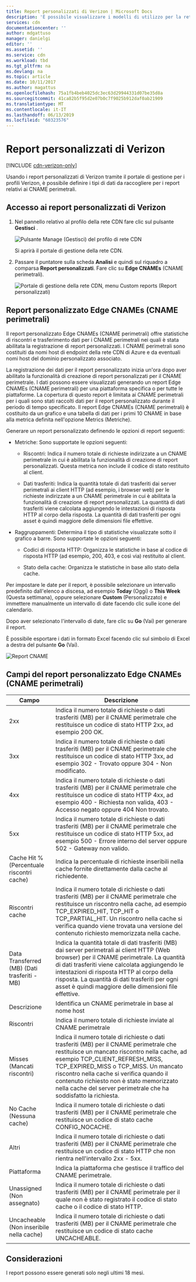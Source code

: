```yaml
---
title: Report personalizzati di Verizon | Microsoft Docs
description: 'È possibile visualizzare i modelli di utilizzo per la rete CDN usando i report seguenti: Larghezza di banda, dati trasferiti, riscontri, stati della Cache, Cache Hit Ratio, IPV4 e IPV6 dati trasferiti.'
services: cdn
documentationcenter: ''
author: mdgattuso
manager: danielgi
editor: ''
ms.assetid: ''
ms.service: cdn
ms.workload: tbd
ms.tgt_pltfrm: na
ms.devlang: na
ms.topic: article
ms.date: 10/11/2017
ms.author: magattus
ms.openlocfilehash: 75a1fb4beb4025dc3ec63d29944331d07be35d8a
ms.sourcegitcommit: 41ca82b5f95d2e07b0c7f9025b912daf0ab21909
ms.translationtype: MT
ms.contentlocale: it-IT
ms.lasthandoff: 06/13/2019
ms.locfileid: "60323576"
---
```

# <a name="custom-reports-from-verizon"></a>Report personalizzati di Verizon

[!INCLUDE [cdn-verizon-only](../../includes/cdn-verizon-only.md)]

Usando i report personalizzati di Verizon tramite il portale di gestione per i profili Verizon, è possibile definire i tipi di dati da raccogliere per i report relativi ai CNAME perimetrali.


## <a name="accessing-verizon-custom-reports"></a>Accesso ai report personalizzati di Verizon
1. Nel pannello relativo al profilo della rete CDN fare clic sul pulsante **Gestisci** .
   
    ![Pulsante Manage (Gestisci) del profilo di rete CDN](./media/cdn-reports/cdn-manage-btn.png)
   
    Si aprirà il portale di gestione della rete CDN.
2. Passare il puntatore sulla scheda **Analisi** e quindi sul riquadro a comparsa **Report personalizzati**. Fare clic su **Edge CNAMEs** (CNAME perimetrali).
   
    ![Portale di gestione della rete CDN, menu Custom reports (Report personalizzati)](./media/cdn-reports/cdn-custom-reports.png)

## <a name="edge-cnames-custom-report"></a>Report personalizzato Edge CNAMEs (CNAME perimetrali)
Il report personalizzato Edge CNAMEs (CNAME perimetrali) offre statistiche di riscontri e trasferimento dati per i CNAME perimetrali nei quali è stata abilitata la registrazione di report personalizzati. I CNAME perimetrali sono costituiti da nomi host di endpoint della rete CDN di Azure e da eventuali nomi host del dominio personalizzato associato. 

La registrazione dei dati per il report personalizzato inizia un'ora dopo aver abilitato la funzionalità di creazione di report personalizzati per il CNAME perimetrale. I dati possono essere visualizzati generando un report Edge CNAMEs (CNAME perimetrali) per una piattaforma specifica o per tutte le piattaforme. La copertura di questo report è limitata ai CNAME perimetrali per i quali sono stati raccolti dati per il report personalizzato durante il periodo di tempo specificato. Il report Edge CNAMEs (CNAME perimetrali) è costituito da un grafico e una tabella di dati per i primi 10 CNAME in base alla metrica definita nell'opzione Metrics (Metriche). 

Generare un report personalizzato definendo le opzioni di report seguenti:

- Metriche: Sono supportate le opzioni seguenti:

   - Riscontri: Indica il numero totale di richieste indirizzate a un CNAME perimetrale in cui è abilitata la funzionalità di creazione di report personalizzati. Questa metrica non include il codice di stato restituito al client.

   - Dati trasferiti: Indica la quantità totale di dati trasferiti dai server perimetrali ai client HTTP (ad esempio, i browser web) per le richieste indirizzate a un CNAME perimetrale in cui è abilitata la funzionalità di creazione di report personalizzati. La quantità di dati trasferiti viene calcolata aggiungendo le intestazioni di risposta HTTP al corpo della risposta. La quantità di dati trasferiti per ogni asset è quindi maggiore delle dimensioni file effettive.

- Raggruppamenti: Determina il tipo di statistiche visualizzate sotto il grafico a barre. Sono supportate le opzioni seguenti:

   - Codici di risposta HTTP: Organizza le statistiche in base al codice di risposta HTTP (ad esempio, 200, 403, e così via) restituito al client. 

   - Stato della cache: Organizza le statistiche in base allo stato della cache.


Per impostare le date per il report, è possibile selezionare un intervallo predefinito dall'elenco a discesa, ad esempio **Today** (Oggi) o **This Week** (Questa settimana), oppure selezionare **Custom** (Personalizzato) e immettere manualmente un intervallo di date facendo clic sulle icone del calendario. 

Dopo aver selezionato l'intervallo di date, fare clic su **Go** (Vai) per generare il report.

È possibile esportare i dati in formato Excel facendo clic sul simbolo di Excel a destra del pulsante **Go** (Vai).

![Report CNAME](./media/cdn-reports/cdn-cnames-report.png)

## <a name="edge-cnames-custom-report-fields"></a>Campi del report personalizzato Edge CNAMEs (CNAME perimetrali)

| Campo                     | Descrizione   |
|---------------------------|---------------|
| 2xx                       | Indica il numero totale di richieste o dati trasferiti (MB) per il CNAME perimetrale che restituisce un codice di stato HTTP 2xx, ad esempio 200 OK. |
| 3xx                       | Indica il numero totale di richieste o dati trasferiti (MB) per il CNAME perimetrale che restituisce un codice di stato HTTP 3xx, ad esempio 302 - Trovato oppure 304 - Non modificato. |
| 4xx                       | Indica il numero totale di richieste o dati trasferiti (MB) per il CNAME perimetrale che restituisce un codice di stato HTTP 4xx, ad esempio 400 - Richiesta non valida, 403 - Accesso negato oppure 404 Non trovato. |
| 5xx                       | Indica il numero totale di richieste o dati trasferiti (MB) per il CNAME perimetrale che restituisce un codice di stato HTTP 5xx, ad esempio 500 - Errore interno del server oppure 502 - Gateway non valido. |
| Cache Hit % (Percentuale riscontri cache)               | Indica la percentuale di richieste inseribili nella cache fornite direttamente dalla cache al richiedente. |
| Riscontri cache                | Indica il numero totale di richieste o dati trasferiti (MB) per il CNAME perimetrale che restituisce un riscontro nella cache, ad esempio TCP_EXPIRED_HIT, TCP_HIT o TCP_PARTIAL_HIT. Un riscontro nella cache si verifica quando viene trovata una versione del contenuto richiesto memorizzata nella cache. |
| Data Transferred (MB) (Dati trasferiti - MB)     | Indica la quantità totale di dati trasferiti (MB) dai server perimetrali ai client HTTP (Web browser) per il CNAME perimetrale. La quantità di dati trasferiti viene calcolata aggiungendo le intestazioni di risposta HTTP al corpo della risposta. La quantità di dati trasferiti per ogni asset è quindi maggiore delle dimensioni file effettive. |
| Descrizione               | Identifica un CNAME perimetrale in base al nome host |
| Riscontri                      | Indica il numero totale di richieste inviate al CNAME perimetrale |
| Misses (Mancati riscontri)                    | Indica il numero totale di richieste o dati trasferiti (MB) per il CNAME perimetrale che restituisce un mancato riscontro nella cache, ad esempio TCP_CLIENT_REFRESH_MISS, TCP_EXPIRED_MISS o TCP_MISS. Un mancato riscontro nella cache si verifica quando il contenuto richiesto non è stato memorizzato nella cache del server perimetrale che ha soddisfatto la richiesta. | 
| No Cache (Nessuna cache)                  | Indica il numero totale di richieste o dati trasferiti (MB) per il CNAME perimetrale che restituisce un codice di stato cache CONFIG_NOCACHE.  |
| Altri                     | Indica il numero totale di richieste o dati trasferiti (MB) per il CNAME perimetrale che restituisce un codice di stato HTTP che non rientra nell'intervallo 2xx - 5xx. |
| Piattaforma                  | Indica la piattaforma che gestisce il traffico del CNAME perimetrale. |
| Unassigned (Non assegnato)               | Indica il numero totale di richieste o dati trasferiti (MB) per il CNAME perimetrale per il quale non è stato registrato il codice di stato cache o il codice di stato HTTP.  |
| Uncacheable (Non inseribile nella cache)               | Indica il numero totale di richieste o dati trasferiti (MB) per il CNAME perimetrale che restituisce un codice di stato cache UNCACHEABLE.  |


## <a name="considerations"></a>Considerazioni
I report possono essere generati solo negli ultimi 18 mesi.

